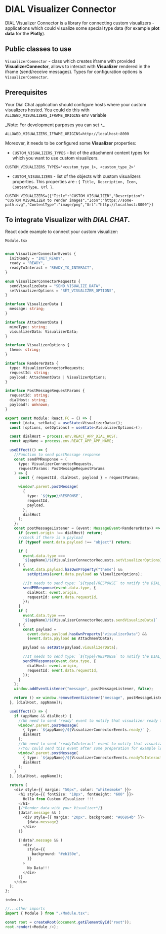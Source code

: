 # DIAL Visualizer Connector

DIAL Visualizer Connector is a library for connecting custom visualizers - applications which could visualize some special type data (for example **plot data** for the **Plotly**).

## Public classes to use

`VisualizerConnector` - class which creates iframe with provided **VisualizerConnector**, allows to interact with **Visualizer** rendered in the iframe (send/receive messages). Types for configuration options is `VisualizerConnector`.

## Prerequisites

Your Dial Chat application should configure hosts where your custom visualizers hosted. You could do this with `ALLOWED_VISUALIZERS_IFRAME_ORIGINS` env variable

\_Note: For development purposes you can set `*`\_

```
ALLOWED_VISUALIZERS_IFRAME_ORIGINS=http://localhost:8000
```

Moreover, it needs to be configured some **Visualizer** properties:

- `CUSTOM_VISUALIZERS_TYPES` - list of the attachment content types for which you want to use custom visualizers.

```
CUSTOM_VISUALIZERS_TYPES='<custom_type_1>, <custom_type_2>'
```

- `CUSTOM_VISUALIZERS` - list of the objects with custom visualizers properties. This properties are : `{ Title, Description, Icon, ContentType, Url }`.

```
CUSTOM_VISUALIZERS=[{"Title":"CUSTOM_VISUALIZER","Description": "CUSTOM VISUALIZER to render images","Icon":"https://some-path.svg","ContentType":"image/png","Url":"http://localhost:8000"}]

```

## To integrate **Visualizer** with _DIAL CHAT_.

React code example to connect your custom visualizer:

`Module.tsx`

```typescript

enum VisualizerConnectorEvents {
  initReady = "INIT_READY",
  ready = "READY",
  readyToInteract = "READY_TO_INTERACT",
}

enum VisualizerConnectorRequests {
  sendVisualizeData = "SEND_VISUALIZE_DATA",
  setVisualizerOptions = "SET_VISUALIZER_OPTIONS",
}

interface VisualizerData {
  message: string;
}

interface AttachmentData {
  mimeType: string;
  visualizerData: VisualizerData;
}

interface VisualizerOptions {
  theme: string;
}

interface RendererData {
  type: VisualizerConnectorRequests;
  requestId: string;
  payload: AttachmentData | VisualizerOptions;
}

interface PostMessageRequestParams {
  requestId: string;
  dialHost: string;
  payload?: unknown;
}

export const Module: React.FC = () => {
  const [data, setData] = useState<VisualizerData>();
  const [options, setOptions] = useState<VisualizerOptions>();

  const dialHost = process.env.REACT_APP_DIAL_HOST;
  const appName = process.env.REACT_APP_APP_NAME;

  useEffect(() => {
    //Function to send postMessage response
    const sendPMResponse = (
      type: VisualizerConnectorRequests,
      requestParams: PostMessageRequestParams
    ) => {
      const { requestId, dialHost, payload } = requestParams;

      window?.parent.postMessage(
        {
          type: `${type}/RESPONSE`,
          requestId,
          payload,
        },
        dialHost
      );
    };
    const postMessageListener = (event: MessageEvent<RendererData>) => {
      if (event.origin !== dialHost) return;
      //check if there is a payload
      if (typeof event.data.payload !== "object") return;

      if (
        event.data.type ===
        `${appName}/${VisualizerConnectorRequests.setVisualizerOptions}`
      ) {
        event.data.payload.hasOwnProperty("theme") &&
          setOptions(event.data.payload as VisualizerOptions);

        //It needs to send type: `${type}/RESPONSE` to notify the DIAL_CHAT data received
        sendPMResponse(event.data.type, {
          dialHost: event.origin,
          requestId: event.data.requestId,
        });
      }
      if (
        event.data.type ===
        `${appName}/${VisualizerConnectorRequests.sendVisualizeData}`
      ) {
        const payload =
          event.data.payload.hasOwnProperty("visualizerData") &&
          (event.data.payload as AttachmentData);

        payload && setData(payload.visualizerData);

        //It needs to send type: `${type}/RESPONSE` to notify the DIAL_CHAT data received
        sendPMResponse(event.data.type, {
          dialHost: event.origin,
          requestId: event.data.requestId,
        });
      }
    };
    window.addEventListener("message", postMessageListener, false);

    return () => window.removeEventListener("message", postMessageListener);
  }, [dialHost, appName]);

  useEffect(() => {
    if (appName && dialHost) {
      //We need to send 'ready' event to notify that visualizer ready to get options
      window?.parent.postMessage(
        { type: `${appName}/${VisualizerConnectorEvents.ready}` },
        dialHost
      );
      //We need to send 'readyToInteract' event to notify that visualizer ready to render data
      //You could send this event after some preparation for example log in
      window?.parent.postMessage(
        { type: `${appName}/${VisualizerConnectorEvents.readyToInteract}` },
        dialHost
      );
    }
  }, [dialHost, appName]);

  return (
    <div style={{ margin: "50px", color: "whitesmoke" }}>
      <h1 style={{ fontSize: "18px", fontWeight: "600" }}>
        Hello from Custom VIsualizer !!!
      </h1>
      {/*Render data with your Visualizer*/}
      {data?.message && (
        <div style={{ margin: "20px", background: "#06864b" }}>
          {data.message}
        </div>
      )}

      {!data?.message && (
        <div
          style={{
            background: "#eb150e",
          }}
        >
          No Data!!!
        </div>
      )}
    </div>
  );
};
```

`index.ts`

```typescript
//...other imports
import { Module } from "./Module.tsx";

const root = createRoot(document.getElementById("root"));
root.render(<Module />);

```
